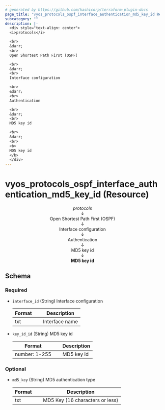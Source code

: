 ```yaml
---
# generated by https://github.com/hashicorp/terraform-plugin-docs
page_title: "vyos_protocols_ospf_interface_authentication_md5_key_id Resource - vyos"
subcategory: ""
description: |-
  <div style="text-align: center">
  <i>protocols</i>

  <br>
  &darr;
  <br>
  Open Shortest Path First (OSPF)

  <br>
  &darr;
  <br>
  Interface configuration

  <br>
  &darr;
  <br>
  Authentication

  <br>
  &darr;
  <br>
  MD5 key id

  <br>
  &darr;
  <br>
  <b>
  MD5 key id
  </b>
  </div>
---
```


# vyos_protocols_ospf_interface_authentication_md5_key_id (Resource)

<div style="text-align: center">
<i>protocols</i>

<br>
&darr;
<br>
Open Shortest Path First (OSPF)

<br>
&darr;
<br>
Interface configuration

<br>
&darr;
<br>
Authentication

<br>
&darr;
<br>
MD5 key id

<br>
&darr;
<br>
<b>
MD5 key id
</b>
</div>



<!-- schema generated by tfplugindocs -->
## Schema

### Required

- `interface_id` (String) Interface configuration

    |  Format &emsp; | Description  |
    |----------|---------------|
    |  txt  &emsp; |  Interface name  |
- `key_id_id` (String) MD5 key id

    |  Format &emsp; | Description  |
    |----------|---------------|
    |  number: 1-255  &emsp; |  MD5 key id  |

### Optional

- `md5_key` (String) MD5 authentication type

    |  Format &emsp; | Description  |
    |----------|---------------|
    |  txt  &emsp; |  MD5 Key (16 characters or less)  |
